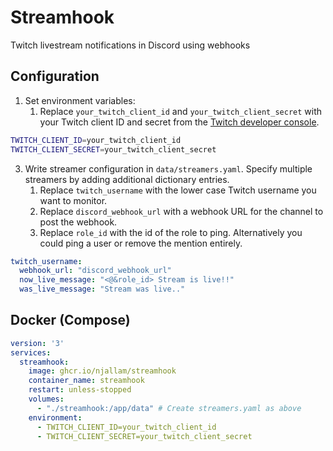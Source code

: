 # Streamhook

Twitch livestream notifications in Discord using webhooks

## Configuration

1. Set environment variables:
    1. Replace `your_twitch_client_id` and `your_twitch_client_secret` with your Twitch client ID and secret from the [Twitch developer console](https://dev.twitch.tv/console/apps).
```sh
TWITCH_CLIENT_ID=your_twitch_client_id
TWITCH_CLIENT_SECRET=your_twitch_client_secret
```
3. Write streamer configuration in `data/streamers.yaml`.  Specify multiple streamers by adding additional dictionary entries.
    1. Replace `twitch_username` with the lower case Twitch username you want to monitor.
    2. Replace `discord_webhook_url` with a webhook URL for the channel to post the webhook.  
    3. Replace `role_id` with the id of the role to ping.  Alternatively you could ping a user or remove the mention entirely.
```yaml
twitch_username:
  webhook_url: "discord_webhook_url"
  now_live_message: "<@&role_id> Stream is live!!"
  was_live_message: "Stream was live.."
```

## Docker (Compose)

```yaml
version: '3'
services:
  streamhook:
    image: ghcr.io/njallam/streamhook
    container_name: streamhook
    restart: unless-stopped
    volumes:
      - "./streamhook:/app/data" # Create streamers.yaml as above
    environment:
      - TWITCH_CLIENT_ID=your_twitch_client_id
      - TWITCH_CLIENT_SECRET=your_twitch_client_secret
```
